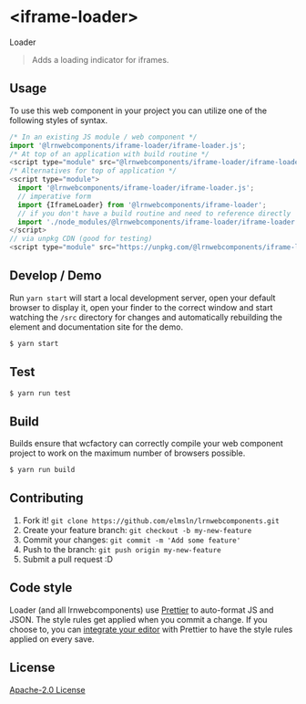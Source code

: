# &lt;iframe-loader&gt;

Loader
> Adds a loading indicator for iframes.

## Usage
To use this web component in your project you can utilize one of the following styles of syntax.

```js
/* In an existing JS module / web component */
import '@lrnwebcomponents/iframe-loader/iframe-loader.js';
/* At top of an application with build routine */
<script type="module" src="@lrnwebcomponents/iframe-loader/iframe-loader.js"></script>
/* Alternatives for top of application */
<script type="module">
  import '@lrnwebcomponents/iframe-loader/iframe-loader.js';
  // imperative form
  import {IframeLoader} from '@lrnwebcomponents/iframe-loader';
  // if you don't have a build routine and need to reference directly
  import './node_modules/@lrnwebcomponents/iframe-loader/iframe-loader.js';
</script>
// via unpkg CDN (good for testing)
<script type="module" src="https://unpkg.com/@lrnwebcomponents/iframe-loader/iframe-loader.js"></script>
```

## Develop / Demo
Run `yarn start` will start a local development server, open your default browser to display it, open your finder to the correct window and start watching the `/src` directory for changes and automatically rebuilding the element and documentation site for the demo.
```bash
$ yarn start
```

## Test

```bash
$ yarn run test
```

## Build
Builds ensure that wcfactory can correctly compile your web component project to
work on the maximum number of browsers possible.
```bash
$ yarn run build
```

## Contributing

1. Fork it! `git clone https://github.com/elmsln/lrnwebcomponents.git`
2. Create your feature branch: `git checkout -b my-new-feature`
3. Commit your changes: `git commit -m 'Add some feature'`
4. Push to the branch: `git push origin my-new-feature`
5. Submit a pull request :D

## Code style

Loader (and all lrnwebcomponents) use [Prettier][prettier] to auto-format JS and JSON.  The style rules get applied when you commit a change.  If you choose to, you can [integrate your editor][prettier-ed] with Prettier to have the style rules applied on every save.

[prettier]: https://github.com/prettier/prettier/
[prettier-ed]: https://github.com/prettier/prettier/#editor-integration
[polyserve]: https://github.com/Polymer/polyserve
[web-component-tester]: https://github.com/Polymer/web-component-tester

## License
[Apache-2.0 License](http://opensource.org/licenses/Apache-2.0)